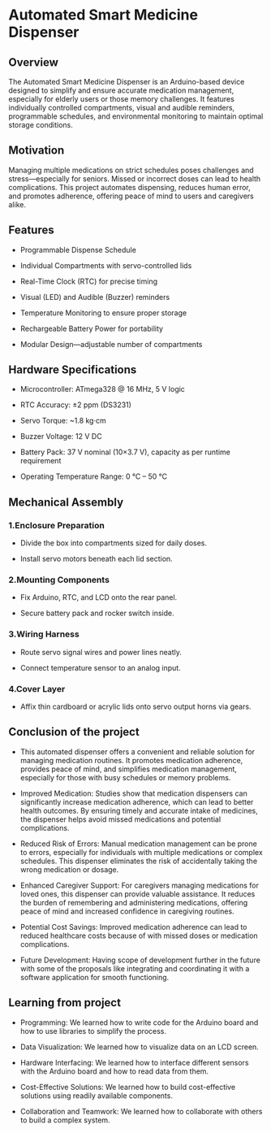 # Automated Smart Medicine Dispenser
## Overview
The Automated Smart Medicine Dispenser is an Arduino-based device designed to simplify and ensure accurate medication management, especially for elderly users or those memory challenges. It features individually controlled compartments, visual and audible reminders, programmable schedules, and environmental monitoring to maintain optimal storage conditions.

## Motivation

Managing multiple medications on strict schedules poses challenges and stress—especially for seniors. Missed or incorrect doses can lead to health complications. This project automates dispensing, reduces human error, and promotes adherence, offering peace of mind to users and caregivers alike.

## Features

- Programmable Dispense Schedule

- Individual Compartments with servo-controlled lids

- Real-Time Clock (RTC) for precise timing

- Visual (LED) and Audible (Buzzer) reminders

- Temperature Monitoring to ensure proper storage

- Rechargeable Battery Power for portability

- Modular Design—adjustable number of compartments

## Hardware Specifications

- Microcontroller: ATmega328 @ 16 MHz, 5 V logic

- RTC Accuracy: ±2 ppm (DS3231)

- Servo Torque: ~1.8 kg·cm

- Buzzer Voltage: 12 V DC

- Battery Pack: 37 V nominal (10×3.7 V), capacity as per runtime requirement

- Operating Temperature Range: 0 °C – 50 °C

## Mechanical Assembly

### 1.Enclosure Preparation
  - Divide the box into compartments sized for daily doses.

  - Install servo motors beneath each lid section.

### 2.Mounting Components

  - Fix Arduino, RTC, and LCD onto the rear panel.

  - Secure battery pack and rocker switch inside.

### 3.Wiring Harness

  - Route servo signal wires and power lines neatly.

  - Connect temperature sensor to an analog input.

### 4.Cover Layer

  - Affix thin cardboard or acrylic lids onto servo output horns via gears.

## Conclusion of the project

  - This automated dispenser offers a convenient and reliable solution for managing medication routines. It promotes medication adherence, provides peace of mind, and            simplifies medication management, especially for those with busy schedules or memory problems.

  - Improved Medication: Studies show that medication dispensers can significantly increase medication adherence, which can lead to better health outcomes. By ensuring           timely and accurate intake of medicines, the dispenser helps avoid missed medications and potential complications.

  - Reduced Risk of Errors: Manual medication management can be prone to errors, especially for individuals with multiple medications or complex schedules. This dispenser        eliminates the risk of accidentally taking the wrong medication or dosage.

  - Enhanced Caregiver Support: For caregivers managing medications for loved ones, this dispenser can provide valuable assistance. It reduces the burden of remembering and      administering medications, offering peace of mind and increased confidence in caregiving routines.
 
  - Potential Cost Savings: Improved medication adherence can lead to reduced healthcare costs because of with missed doses or medication complications. 

  - Future Development: Having scope of development further in the future with some of the proposals like integrating and coordinating it with a software application for         smooth functioning.


## Learning from project

  - Programming: We learned how to write code for the Arduino board and how to use libraries to simplify the process.
    
  - Data Visualization: We learned how to visualize data on an LCD screen.
    
  - Hardware Interfacing: We learned how to interface different sensors with the Arduino board and how to read data from them.
  
  - Cost-Effective Solutions: We learned how to build cost-effective solutions using readily available components.
    
  - Collaboration and Teamwork: We learned how to collaborate with others to build a complex system.


